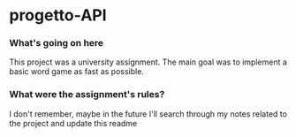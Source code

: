 # progetto-API

###  What's going on here
This project was a university assignment.
The main goal was to implement a basic word game as fast as possible.

### What were the assignment's rules?
I don't remember, maybe in the future I'll search through my notes related to the project and update this readme

